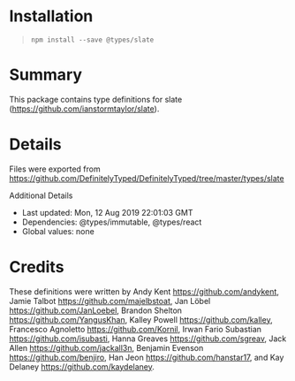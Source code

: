 # Installation
> `npm install --save @types/slate`

# Summary
This package contains type definitions for slate (https://github.com/ianstormtaylor/slate).

# Details
Files were exported from https://github.com/DefinitelyTyped/DefinitelyTyped/tree/master/types/slate

Additional Details
 * Last updated: Mon, 12 Aug 2019 22:01:03 GMT
 * Dependencies: @types/immutable, @types/react
 * Global values: none

# Credits
These definitions were written by Andy Kent <https://github.com/andykent>, Jamie Talbot <https://github.com/majelbstoat>, Jan Löbel <https://github.com/JanLoebel>, Brandon Shelton <https://github.com/YangusKhan>, Kalley Powell <https://github.com/kalley>, Francesco Agnoletto <https://github.com/Kornil>, Irwan Fario Subastian <https://github.com/isubasti>, Hanna Greaves <https://github.com/sgreav>, Jack Allen <https://github.com/jackall3n>, Benjamin Evenson <https://github.com/benjiro>, Han Jeon <https://github.com/hanstar17>, and Kay Delaney <https://github.com/kaydelaney>.
